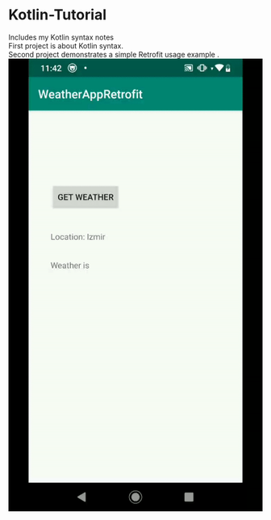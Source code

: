 # Kotlin-Tutorial
Includes my Kotlin syntax notes  
First project is about Kotlin syntax.  
Second project demonstrates a simple Retrofit usage example . 
![Kotlin-Tutorial](second.gif)
